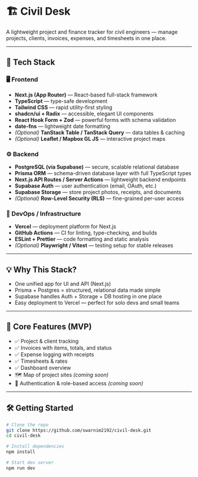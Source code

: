 # 🏗️ Civil Desk

A lightweight project and finance tracker for civil engineers — manage projects, clients, invoices, expenses, and timesheets in one place.

---

## 🚀 Tech Stack

### 🖥️ Frontend
- **Next.js (App Router)** — React-based full-stack framework
- **TypeScript** — type-safe development
- **Tailwind CSS** — rapid utility-first styling
- **shadcn/ui + Radix** — accessible, elegant UI components
- **React Hook Form + Zod** — powerful forms with schema validation
- **date-fns** — lightweight date formatting
- *(Optional)* **TanStack Table / TanStack Query** — data tables & caching
- *(Optional)* **Leaflet / Mapbox GL JS** — interactive project maps

### ⚙️ Backend
- **PostgreSQL (via Supabase)** — secure, scalable relational database
- **Prisma ORM** — schema-driven database layer with full TypeScript types
- **Next.js API Routes / Server Actions** — lightweight backend endpoints
- **Supabase Auth** — user authentication (email, OAuth, etc.)
- **Supabase Storage** — store project photos, receipts, and documents
- *(Optional)* **Row-Level Security (RLS)** — fine-grained per-user access

### 🧰 DevOps / Infrastructure
- **Vercel** — deployment platform for Next.js
- **GitHub Actions** — CI for linting, type-checking, and builds
- **ESLint + Prettier** — code formatting and static analysis
- *(Optional)* **Playwright / Vitest** — testing setup for stable releases

---

## 💡 Why This Stack?
- One unified app for UI and API (Next.js)
- Prisma + Postgres = structured, relational data made simple
- Supabase handles Auth + Storage + DB hosting in one place
- Easy deployment to Vercel — perfect for solo devs and small teams

---

## 🧩 Core Features (MVP)
- ✅ Project & client tracking  
- ✅ Invoices with items, totals, and status  
- ✅ Expense logging with receipts  
- ✅ Timesheets & rates  
- ✅ Dashboard overview  
- 🗺️ Map of project sites *(coming soon)*  
- 🔐 Authentication & role-based access *(coming soon)*  

---

## 🛠️ Getting Started

```bash
# Clone the repo
git clone https://github.com/swarnim2192/civil-desk.git
cd civil-desk

# Install dependencies
npm install

# Start dev server
npm run dev
